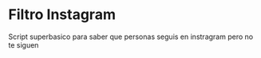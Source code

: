# Filtro Instagram

Script superbasico para saber que personas seguis en instragram pero no te siguen
